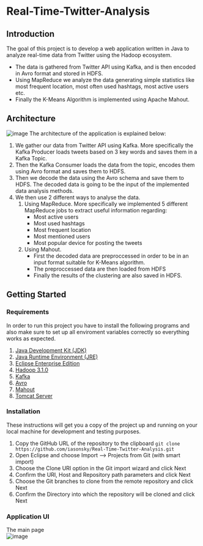 # Real-Time-Twitter-Analysis
## Introduction
The goal of this project is to develop a web application written in Java to analyze real-time data from Twitter using the Hadoop ecosystem.
- The data is gathered from Twitter API using Kafka, and is then encoded in Avro format and stored in HDFS.
- Using MapReduce we analyze the data generating simple statistics like most frequent location, most often used hashtags, most active users etc.
- Finally the K-Means Algorithm is implemented using Apache Mahout. 

## Architecture
![image](https://user-images.githubusercontent.com/17927250/158250190-7cf5da9e-83cf-47f1-8e6e-1ba27148c165.png)
The architecture of the application is explained below:
1. We gather our data from Twitter API using Kafka. More specifically the Kafka Producer loads tweets based on 3 key words and saves them in a Kafka Topic.
2. Then the Kafka Consumer loads the data from the topic, encodes them using Avro format and saves them to HDFS.
3. Then we decode the data using the Avro schema and save them to HDFS. The decoded data is going to be the input of the implemented data analysis methods.
4. We then use 2 different ways to analyse the data. 
    1. Using MapReduce. More specifically we implemented 5 different MapReduce jobs to extract useful information regarding:
        - Most active users
        - Most used hashtags
        - Most frequent location
        - Most mentioned users
        - Most popular device for posting the tweets
    2. Using Mahout.
        - First the decoded data are preproccessed in order to be in an input format suitable for K-Means algorithm.
        - The preproccessed data are then loaded from HDFS 
        - Finally the results of the clustering are also saved in HDFS.

## Getting Started
### Requirements
In order to run this project you have to install the following programs and also make sure to set up all enviroment variables correctly so 
everything works as expected.
1.	[Java Development Kit (JDK)](https://www.filehorse.com/download-java-development-kit-64/55825/)
2.	[Java Runtime Environment (JRE)](https://download.cnet.com/Java-Runtime-Environment-JRE/3000-2213_4-10009607.html)
3.	[Eclipse Enterprise Edition](https://www.eclipse.org/downloads/packages/release/2020-06/r/eclipse-ide-enterprise-java-developers)
4.	[Hadoop 3.1.0](https://archive.apache.org/dist/hadoop/common/hadoop-3.1.0/hadoop-3.1.0.tar.gz)
5.	[Kafka](https://www.apache.org/dyn/closer.cgi?path=/kafka/2.7.0/kafka_2.13-2.7.0.tgz)
6.	[Avro](https://downloads.apache.org/avro/avro-1.10.2/)
7.	[Mahout](https://downloads.apache.org/mahout/0.12.0/)
8.	[Tomcat Server](https://tomcat.apache.org/download-90.cgi)

### Installation 
These instructions will get you a copy of the project up and running on your local machine for development and testing purposes.
1. Copy the GitHub URL of the repository to the clipboard `git clone https://github.com/iasonsky/Real-Time-Twitter-Analysis.git`
2. Open Eclipse and choose Import –> Projects from Git (with smart import)
3. Choose the Clone URI option in the Git import wizard and click Next
4. Confirm the URI, Host and Repository path parameters and click Next
5. Choose the Git branches to clone from the remote repository and click Next
6. Confirm the Directory into which the repository will be cloned and click Next

### Application UI
The main page <br>
![image](https://user-images.githubusercontent.com/17927250/158261470-1f8f1f7a-e295-4c59-9e92-c1e7c49d58ab.png)
